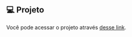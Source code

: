 ## 💻 Projeto
Você pode acessar o projeto através [desse link](https://tic-tac-toe-game-gamma.vercel.app/).
